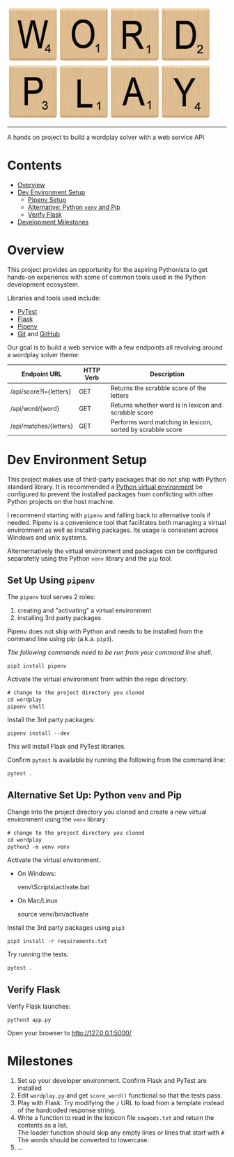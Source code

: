 ![W][W]![O][O]![R][R]![D][D]  
![P][P]![L][L]![A][A]![Y][Y]

---
A hands on project to build a wordplay solver with a web service API

# Contents
- [Overview](#overview)
- [Dev Environment Setup](#devsetup)
  - [Pipenv Setup](#pipenv)
  - [Alternative: Python `venv` and Pip](#venv_pip)
  - [Verify Flask](#verify_flask)
- [Development Milestones](#milestones)

<a name="overview"></a>

# Overview

This project provides an opportunity for the aspiring Pythonista to get hands-on experience with some of common tools used in the Python development ecosystem.  

Libraries and tools used include: 
- [PyTest](https://docs.pytest.org/en/latest/)
- [Flask](http://flask.pocoo.org/)
- [Pipenv](https://pipenv.readthedocs.io/en/latest/)
- [Git](https://git-scm.com/) and [GitHub](https://github.com/)

Our goal is to build a web service with a few endpoints all revolving around a wordplay solver theme:

| Endpoint URL | HTTP Verb | Description |
|--------------|-----------|-------------|
| /api/score?l={letters} | GET | Returns the scrabble score of the letters
| /api/word/{word} | GET | Returns whether word is in lexicon and scrabble score
| /api/matches/{letters} | GET | Performs word matching in lexicon, sorted by scrabble score


<a name="devsetup"></a>
# Dev Environment Setup

This project makes use of third-party packages that do not ship with Python standard library.  It is recommended a [Python virtual environment][about_python_virtualenv] be configured to prevent the installed packages from conflicting with other Python projects on the host machine.

I recommend starting with `pipenv` and falling back to alternative tools if needed. Pipenv is a convenience tool that facilitates both managing a virtual environment as well as installing packages.  Its usage is consistent across Windows and unix systems.

Alternernatively the virtual environment and packages can be configured separatetly using the Python `venv` library and the `pip` tool.

<a name="pipenv"></a>
## Set Up Using `pipenv`

The `pipenv` tool serves 2 roles: 
1) creating and "activating" a virtual environment
2) installing 3rd party packages

Pipenv does not ship with Python and needs to be installed from the command line using pip (a.k.a. `pip3`).

_*The following commands need to be run from your command line shell.*_

    pip3 install pipenv

Activate the virtual environment from within the repo directory:

    # change to the project directory you cloned
    cd wordplay
    pipenv shell

Install the 3rd party packages:

    pipenv install --dev

This will install Flask and PyTest libraries.

Confirm `pytest` is available by running the following from the command line:

    pytest .

<a name="venv_pip"></a>
## Alternative Set Up: Python `venv` and Pip

Change into the project directory you cloned and create a new virtual environment using the `venv` library:

    # change to the project directory you cloned
    cd wordplay
    python3 -m venv venv

Activate the virtual environment.

- On Windows:

    venv\Scripts\activate.bat

- On Mac/Linux

    source venv/bin/activate

Install the 3rd party packages using `pip3`

    pip3 install -r requirements.txt

Try running the tests:

    pytest .

<a name="verify_flask"></a>
## Verify Flask

Verify Flask launches:

    python3 app.py

Open your browser to http://127.0.0.1:5000/


<a name="milestones"></a>
# Milestones

1) Set up your developer environment.  Confirm Flask and PyTest are installed
2) Edit `wordplay.py` and get `score_word()` functional so that the tests pass.
3) Play with Flask.  Try modifying the `/` URL to load from a template instead of the hardcoded response string.
4) Write a function to read in the lexicon file `sowpods.txt` and return the contents as a list.  
  The loader function should skip any empty lines or lines that start with `#`
  The words should be converted to lowercase.  
5) ...

[W]: readme_assets/letter_tile_w.jpg
[O]: readme_assets/letter_tile_o.jpg
[R]: readme_assets/letter_tile_r.jpg
[D]: readme_assets/letter_tile_d.jpg  
[P]: readme_assets/letter_tile_p.jpg
[L]: readme_assets/letter_tile_l.jpg
[A]: readme_assets/letter_tile_a.jpg
[Y]: readme_assets/letter_tile_y.jpg

[about_python_virtualenv]: https://docs.python.org/3/tutorial/venv.html
